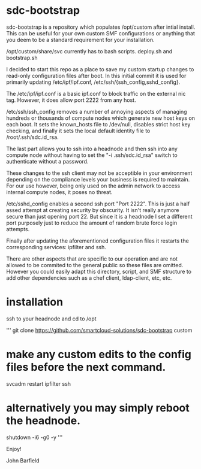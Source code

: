 # sdc-bootstrap

 sdc-bootstrap is a repository which populates /opt/custom after intial install. 
 This can be useful for your own custom SMF configurations or anything that you
 deem to be a standard requirement for your installation. 

 /opt/custom/share/svc currently has to bash scripts. deploy.sh and bootstrap.sh

 I decided to start this repo as a place to save my custom startup changes to 
 read-only configuration files after boot. In this initial commit it is used for
 primarily updating /etc/ipf/ipf.conf, /etc/ssh/{ssh_config,sshd_config}. 

 The /etc/ipf/ipf.conf is a basic ipf.conf to block traffic on the external nic
 tag. However, it does allow port 2222 from any host. 

 /etc/ssh/ssh_config removes a number of annoying aspects of managing hundreds
 or thousands of compute nodes which generate new host keys on each boot. It
 sets the known_hosts file to /dev/null, disables strict host key checking, and
 finally it sets the local default identity file to /root/.ssh/sdc.id_rsa. 
 
 The last part allows you to ssh into a headnode and then ssh into any compute
 node without having to set the "-i .ssh/sdc.id_rsa" switch to authenticate 
 without a password. 

 These changes to the ssh client may not be acceptible in your environment 
 depending on the compliance levels your business is required to maintain. 
 For our use however, being only used on the admin network to access internal
 compute nodes, it poses no threat. 

 /etc/sshd_config enables a second ssh port "Port 2222". This is just a half
 assed attempt at creating security by obscurity. It isn't really anymore 
 secure than just opening port 22. But since it is a headnode I set a different
 port purposely just to reduce the amount of random brute force login attempts.
 
 Finally after updating the aforementioned configuration files it restarts the
 corresponding services: ipfilter and ssh. 

 There are other aspects that are specific to our operation and are not allowed
 to be commited to the general public so these files are omitted. However you
 could easily adapt this directory, script, and SMF structure to add other 
 dependencies such as a chef client, ldap-client, etc, etc. 

# installation

 ssh to your headnode and cd to /opt

'''
 git clone https://github.com/smartcloud-solutions/sdc-bootstrap custom
 
 # make any custom edits to the config files before the next command.

 svcadm restart ipfilter ssh

 # alternatively you may simply reboot the headnode.
 
 shutdown -i6 -g0 -y
'''

 

 Enjoy!
 
 

 John Barfield
